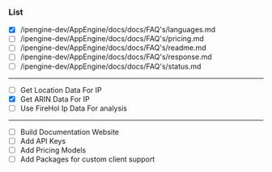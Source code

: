### List
- [x] /ipengine-dev/AppEngine/docs/docs/FAQ's/languages.md
- [ ] /ipengine-dev/AppEngine/docs/docs/FAQ's/pricing.md
- [ ] /ipengine-dev/AppEngine/docs/docs/FAQ's/readme.md
- [ ] /ipengine-dev/AppEngine/docs/docs/FAQ's/response.md
- [ ] /ipengine-dev/AppEngine/docs/docs/FAQ's/status.md
---
- [ ] Get Location Data For IP
- [x] Get ARIN  Data For IP
- [ ] Use FireHol Ip Data For analysis
---
- [ ] Build Documentation Website
- [ ] Add API Keys
- [ ] Add Pricing Models
- [ ] Add Packages for custom client support
